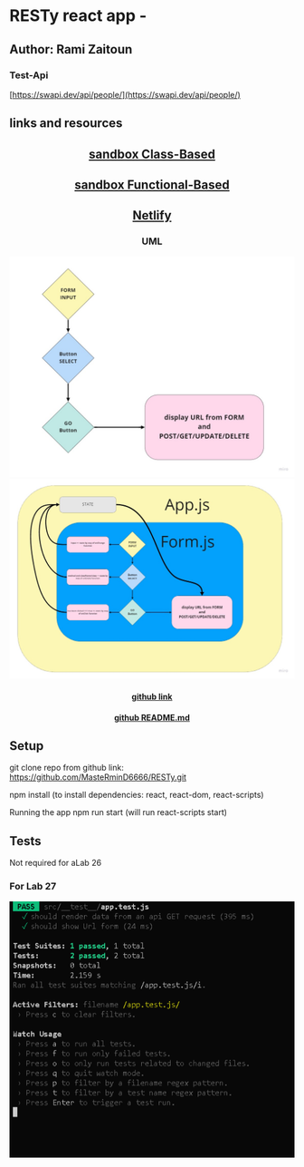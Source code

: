 # RESTy react app - 


## Author: Rami Zaitoun

### Test-Api 
[https://swapi.dev/api/people/](https://swapi.dev/api/people/)

## links and resources

## <center> [sandbox Class-Based](https://codesandbox.io/s/optimistic-germain-bcjkr) </center>
## <center> [sandbox Functional-Based](https://codesandbox.io/s/epic-leaf-hf05l?file=/src/app.js) </center>
## <center> [Netlify](61af68ea584557d52fa9cd72--admiring-payne-9062b5)  </center>


### <center> UML </center>
![UML ](/assets/RESTy-1-UML.jpg)
![UML - including state](/assets/RESTy-2-UML.jpg)
#### <center> [github link](https://github.com/MasteRminD6666/RESTy) </center>
#### <center> [github README.md](https://github.com/MasteRminD6666/RESTy/blob/master/README.md) </center>


## Setup

git clone repo from github link:
https://github.com/MasteRminD6666/RESTy.git

npm install
(to install dependencies: react, react-dom, react-scripts)

Running the app
npm run start (will run react-scripts start)

## Tests

Not required  for aLab 26 

### For Lab 27

![](assets/testing.PNG)
